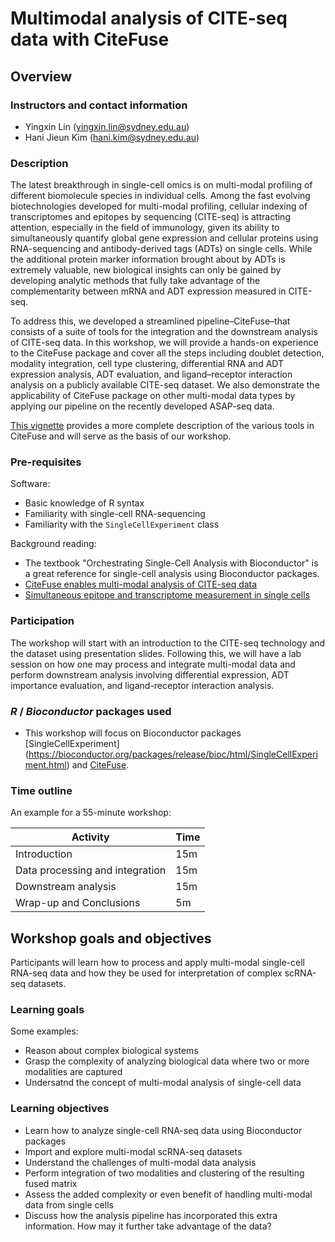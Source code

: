
# Multimodal analysis of CITE-seq data with CiteFuse

## Overview

### Instructors and contact information

- Yingxin Lin (yingxin.lin@sydney.edu.au)
- Hani Jieun Kim (hani.kim@sydney.edu.au)

### Description

The latest breakthrough in single-cell omics is on multi-modal profiling of different biomolecule species in individual cells. Among the fast evolving biotechnologies developed for multi-modal profiling, cellular indexing of transcriptomes and epitopes by sequencing (CITE-seq) is attracting attention, especially in the field of immunology, given its ability to simultaneously quantify global gene expression and cellular proteins using RNA-sequencing and antibody-derived tags (ADTs) on single cells. While the additional protein marker information brought about by ADTs is extremely valuable, new biological insights can only be gained by developing analytic methods that fully take advantage of the complementarity between mRNA and ADT expression measured in CITE-seq.

To address this, we developed a streamlined pipeline–CiteFuse–that consists of a suite of tools for the integration and the downstream analysis of CITE-seq data. In this workshop, we will provide a hands-on experience to the CiteFuse package and cover all the steps including doublet detection, modality integration, cell type clustering, differential RNA and ADT expression analysis, ADT evaluation, and ligand–receptor interaction analysis on a publicly available CITE-seq dataset. We also demonstrate the applicability of CiteFuse package on other multi-modal data types by applying our pipeline on the recently developed ASAP-seq data. 

[This vignette](https://sydneybiox.github.io/CiteFuse/articles/CiteFuse.html) provides a more complete description of the various tools in CiteFuse and will serve as the basis of our workshop.

### Pre-requisites

Software:

* Basic knowledge of R syntax
* Familiarity with single-cell RNA-sequencing
* Familiarity with the `SingleCellExperiment` class

Background reading:

* The textbook "Orchestrating Single-Cell Analysis with Bioconductor" is a great reference for single-cell analysis using Bioconductor packages.
* [CiteFuse enables multi-modal analysis of CITE-seq data](https://academic.oup.com/bioinformatics/article-abstract/36/14/4137/5827474?redirectedFrom=fulltext)
* [Simultaneous epitope and transcriptome measurement in single cells](https://www.nature.com/articles/nmeth.4380)

### Participation

The workshop will start with an introduction to the CITE-seq technology and the dataset using presentation slides. Following this, we will have a lab session on how one may process and integrate multi-modal data and perform downstream analysis involving differential expression, ADT importance evaluation, and ligand-receptor interaction analysis.



### _R_ / _Bioconductor_ packages used

* This workshop will focus on Bioconductor packages [SingleCellExperiment] (https://bioconductor.org/packages/release/bioc/html/SingleCellExperiment.html) and  [CiteFuse](https://academic.oup.com/bioinformatics/article-abstract/36/14/4137/5827474?redirectedFrom=fulltext). 

### Time outline

An example for a 55-minute workshop:

| Activity                            | Time |
|-------------------------------------|------|
| Introduction                        | 15m  |
| Data processing and integration     | 15m  |
| Downstream analysis                 | 15m  |
| Wrap-up and Conclusions             | 5m   |


## Workshop goals and objectives

Participants will learn how to process and apply multi-modal single-cell RNA-seq data and how they be used for interpretation of complex scRNA-seq datasets. 

### Learning goals

Some examples:

* Reason about complex biological systems
* Grasp the complexity of analyzing biological data where two or more modalities are captured
* Undersatnd the concept of multi-modal analysis of single-cell data

### Learning objectives

* Learn how to analyze single-cell RNA-seq data using Bioconductor packages
* Import and explore multi-modal scRNA-seq datasets
* Understand the challenges of multi-modal data analysis 
* Perform integration of two modalities and clustering of the resulting fused matrix
* Assess the added complexity or even benefit of handling multi-modal data from single cells
* Discuss how the analysis pipeline has incorporated this extra information. How may it further take advantage of the data?
